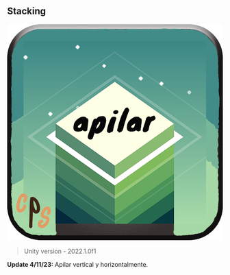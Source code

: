 ## Stacking
![](https://github.com/camilo1962/Stack/blob/main/Assets/Art/apilarIcono.png)


> Unity version - 2022.1.0f1

**Update 4/11/23:** Apilar vertical y horizontalmente.
